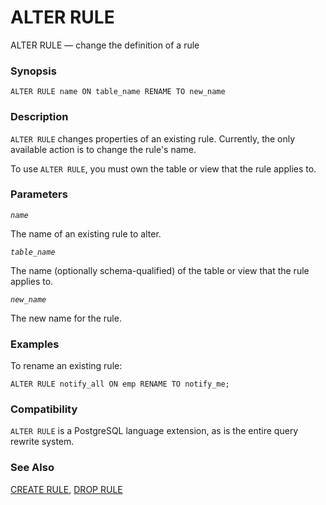 # ALTER RULE

ALTER RULE — change the definition of a rule

### Synopsis

```text
ALTER RULE name ON table_name RENAME TO new_name
```

### Description

`ALTER RULE` changes properties of an existing rule. Currently, the only available action is to change the rule's name.

To use `ALTER RULE`, you must own the table or view that the rule applies to.

### Parameters

_`name`_

The name of an existing rule to alter.

_`table_name`_

The name \(optionally schema-qualified\) of the table or view that the rule applies to.

_`new_name`_

The new name for the rule.

### Examples

To rename an existing rule:

```text
ALTER RULE notify_all ON emp RENAME TO notify_me;
```

### Compatibility

`ALTER RULE` is a PostgreSQL language extension, as is the entire query rewrite system.

### See Also

[CREATE RULE](https://www.postgresql.org/docs/10/static/sql-createrule.html), [DROP RULE](https://www.postgresql.org/docs/10/static/sql-droprule.html)

